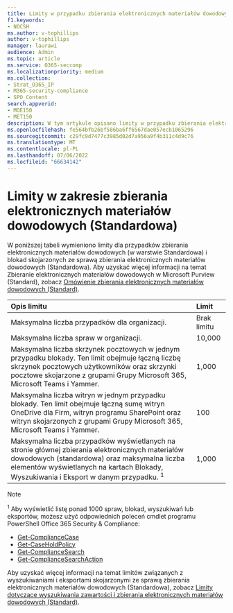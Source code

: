 ```yaml
---
title: Limity w przypadku zbierania elektronicznych materiałów dowodowych (standardowa)
f1.keywords:
- NOCSH
ms.author: v-tophillips
author: v-tophillips
manager: laurawi
audience: Admin
ms.topic: article
ms.service: O365-seccomp
ms.localizationpriority: medium
ms.collection:
- Strat_O365_IP
- M365-security-compliance
- SPO_Content
search.appverid:
- MOE150
- MET150
description: W tym artykule opisano limity w przypadku zbierania elektronicznych materiałów dowodowych (w warstwie Standardowa) na platformie Microsoft 365.
ms.openlocfilehash: fe564bfb26bf586ba6ff6567dae057ecb1065296
ms.sourcegitcommit: c29fc9d7477c3985d02d7a956a9f4b311c4d9c76
ms.translationtype: MT
ms.contentlocale: pl-PL
ms.lasthandoff: 07/06/2022
ms.locfileid: "66634142"
---
```

# <a name="limits-in-ediscovery-standard"></a>Limity w zakresie zbierania elektronicznych materiałów dowodowych (Standardowa)

W poniższej tabeli wymieniono limity dla przypadków zbierania elektronicznych materiałów dowodowych (w warstwie Standardowa) i blokad skojarzonych ze sprawą zbierania elektronicznych materiałów dowodowych (Standardowa). Aby uzyskać więcej informacji na temat Zbieranie elektronicznych materiałów dowodowych w Microsoft Purview (Standard), zobacz [Omówienie zbierania elektronicznych materiałów dowodowych (Standard)](./get-started-core-ediscovery.md).
    
  | Opis limitu | Limit |
  |:-----|:-----|
  |Maksymalna liczba przypadków dla organizacji.  <br/> |Brak limitu  <br/> |
  |Maksymalna liczba spraw w organizacji.  <br/> |10,000  <br/> |
  |Maksymalna liczba skrzynek pocztowych w jednym przypadku blokady. Ten limit obejmuje łączną liczbę skrzynek pocztowych użytkowników oraz skrzynki pocztowe skojarzone z grupami Grupy Microsoft 365, Microsoft Teams i Yammer.  <br/> |1,000  <br/> |
  |Maksymalna liczba witryn w jednym przypadku blokady. Ten limit obejmuje łączną sumę witryn OneDrive dla Firm, witryn programu SharePoint oraz witryn skojarzonych z grupami Grupy Microsoft 365, Microsoft Teams i Yammer.  <br/> |100  <br/> |
  |Maksymalna liczba przypadków wyświetlanych na stronie głównej zbierania elektronicznych materiałów dowodowych (standardowa) oraz maksymalna liczba elementów wyświetlanych na kartach Blokady, Wyszukiwania i Eksport w danym przypadku. <sup>1</sup> |1,000|

   > [!NOTE]
   > <sup>1</sup> Aby wyświetlić listę ponad 1000 spraw, blokad, wyszukiwań lub eksportów, możesz użyć odpowiednich poleceń cmdlet programu PowerShell Office 365 Security & Compliance:
   > 
   > - [Get-ComplianceCase](/powershell/module/exchange/get-compliancecase)
   > - [Get-CaseHoldPolicy](/powershell/module/exchange/get-caseholdpolicy)
   > - [Get-ComplianceSearch](/powershell/module/exchange/get-compliancesearch)
   > - [Get-ComplianceSearchAction](/powershell/module/exchange/get-compliancesearchaction)

Aby uzyskać więcej informacji na temat limitów związanych z wyszukiwaniami i eksportami skojarzonymi ze sprawą zbierania elektronicznych materiałów dowodowych (Standardowa), zobacz [Limity dotyczące wyszukiwania zawartości i zbierania elektronicznych materiałów dowodowych (Standard)](limits-for-content-search.md).